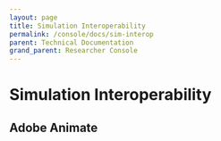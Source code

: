 ```yaml
---
layout: page
title: Simulation Interoperability
permalink: /console/docs/sim-interop
parent: Technical Documentation
grand_parent: Researcher Console
---
```


#  Simulation Interoperability

## Adobe Animate